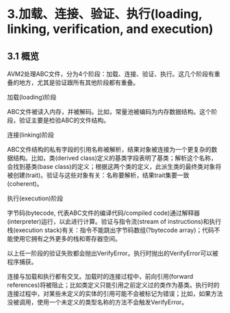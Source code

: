 # 3.加载、连接、验证、执行(loading, linking, verification, and execution)

## 3.1 概览

AVM2处理ABC文件，分为4个阶段：加载、连接、验证、执行。这几个阶段有重叠的地方，尤其是验证跟所有其他阶段都有重叠。

加载(loading)阶段

ABC文件被读入内存，并被解码。比如，常量池被编码为内存数据结构。这个阶段，验证主要是检验ABC的文件结构。

连接(linking)阶段

ABC文件结构的私有字段的引用名称被解析，结果对象被连接为一个更复杂的数据结构。比如，类(derived class)定义的基类字段表明了基类；解析这个名称，会找到基类(base class)的定义；根据这两个类的定义，此派生类的最终类对象将被创建(trait)。验证与这些对象有关：名称要解析，结果trait集要一致(coherent)。

执行(execution)阶段

字节码(bytecode, 代表ABC文件的编译代码/compiled code)通过解释器(interpreter)运行，以此进行计算。验证与指令流(stream of instructions)和执行栈(execution stack)有关：指令不能跳出字节码数组(?bytecode array)；代码不能使用它拥有之外更多的栈和寄存器空间。

以上任一阶段的验证失败都会抛出VerifyError。执行时抛出的VerifyError可以被程序捕获。

连接与加载和执行都有交叉。加载时的连接过程中，前向引用(forward references)将被阻止；比如类定义只能引用之前定义过的类作为基类。执行时的连接过程中，对某些未定义的实体的引用可能不会被标记为错误；比如，如果方法没被调用，使用一个未定义的类型名称的方法不会触发VerifyError。